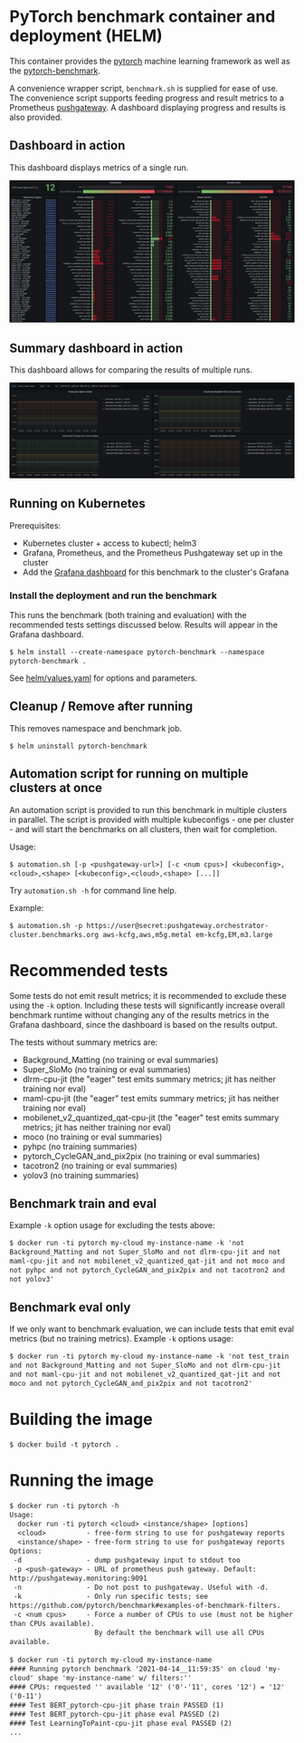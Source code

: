 # PyTorch benchmark container and deployment (HELM)

This container provides the [pytorch](https://github.com/pytorch/benchmark) machine learning framework as well as the [pytorch-benchmark](https://github.com/pytorch/benchmark).

A convenience wrapper script, `benchmark.sh` is supplied for ease of use. The convenience script supports feeding progress and result metrics to a Prometheus [pushgateway](https://github.com/prometheus/pushgateway). A dashboard displaying progress and results is also provided.

## Dashboard in action

This dashboard displays metrics of a single run.

![Pytorch Grafana dashboard screenshot](grafana/pytorch-grafana.png "Pytorch benchmark Grafana dashboard")

## Summary dashboard in action

This dashboard allows for comparing the results of multiple runs.

![Pytorch summary Grafana dashboard screenshot](grafana/pytorch-grafana-summary.png "Pytorch benchmark summary Grafana dashboard")

## Running on Kubernetes

Prerequisites:
* Kubernetes cluster + access to kubectl; helm3
* Grafana, Prometheus, and the Prometheus Pushgateway set up in the cluster
* Add the [Grafana dashboard](grafana/pytorch.dashboard) for this benchmark to the cluster's Grafana

### Install the deployment and run the benchmark

This runs the benchmark (both training and evaluation) with the recommended tests settings discussed below. Results will appear in the Grafana dashboard.

```shell
$ helm install --create-namespace pytorch-benchmark --namespace pytorch-benchmark .
```

See [helm/values.yaml](helm/values.yaml) for options and parameters.

## Cleanup / Remove after running

This removes namespace and benchmark job.

```shell
$ helm uninstall pytorch-benchmark
```

## Automation script for running on multiple clusters at once

An automation script is provided to run this benchmark in multiple clusters in parallel.
The script is provided with multiple kubeconfigs - one per cluster - and will start the benchmarks
on all clusters, then wait for completion.

Usage:
```shell
$ automation.sh [-p <pushgateway-url>] [-c <num cpus>] <kubeconfig>,<cloud>,<shape> [<kubeconfig>,<cloud>,<shape> [...]]
```

Try `automation.sh -h` for command line help.

Example:
```shell
$ automation.sh -p https://user@secret:pushgateway.orchestrator-cluster.benchmarks.org aws-kcfg,aws,m5g.metal em-kcfg,EM,m3.large
```


# Recommended tests

Some tests do not emit result metrics; it is recommended to exclude these using the `-k` option. Including these tests will significantly increase overall benchmark runtime without changing any of the results metrics in the Grafana dashboard, since the dashboard is based on the results output.

The tests without summary metrics are:
* Background_Matting (no training or eval summaries)
* Super_SloMo (no training or eval summaries)
* dlrm-cpu-jit (the "eager" test emits summary metrics; jit has neither training nor eval)
* maml-cpu-jit (the "eager" test emits summary metrics; jit has neither training nor eval)
* mobilenet_v2_quantized_qat-cpu-jit (the "eager" test emits summary metrics; jit has neither training nor eval)
* moco (no training or eval summaries)
* pyhpc (no training summaries)
* pytorch_CycleGAN_and_pix2pix (no training or eval summaries)
* tacotron2 (no training or eval summaries)
* yolov3 (no training summaries)

## Benchmark train and eval

Example `-k` option usage for excluding the tests above:
```shell
$ docker run -ti pytorch my-cloud my-instance-name -k 'not Background_Matting and not Super_SloMo and not dlrm-cpu-jit and not maml-cpu-jit and not mobilenet_v2_quantized_qat-jit and not moco and not pyhpc and not pytorch_CycleGAN_and_pix2pix and not tacotron2 and not yolov3'
```

## Benchmark eval only

If we only want to benchmark evaluation, we can include tests that emit eval metrics (but no training metrics). Example `-k` options usage:
```shell
$ docker run -ti pytorch my-cloud my-instance-name -k 'not test_train and not Background_Matting and not Super_SloMo and not dlrm-cpu-jit and not maml-cpu-jit and not mobilenet_v2_quantized_qat-jit and not moco and not pytorch_CycleGAN_and_pix2pix and not tacotron2'
```

# Building the image
```shell
$ docker build -t pytorch .
```

# Running the image
```shell
$ docker run -ti pytorch -h
Usage:
  docker run -ti pytorch <cloud> <instance/shape> [options]
  <cloud>          - free-form string to use for pushgateway reports
  <instance/shape> - free-form string to use for pushgateway reports
Options:
 -d                - dump pushgateway input to stdout too
 -p <push-gateway> - URL of prometheus push gateway. Default: http://pushgateway.monitoring:9091
 -n                - Do not post to pushgateway. Useful with -d.
 -k                - Only run specific tests; see https://github.com/pytorch/benchmark#examples-of-benchmark-filters.
 -c <num cpus>     - Force a number of CPUs to use (must not be higher than CPUs available).
                     By default the benchmark will use all CPUs available.

$ docker run -ti pytorch my-cloud my-instance-name
#### Running pytorch benchmark '2021-04-14__11:59:35' on cloud 'my-cloud' shape 'my-instance-name' w/ filters:''
#### CPUs: requested '' available '12' ('0'-'11', cores '12') = '12' ('0-11')
#### Test BERT_pytorch-cpu-jit phase train PASSED (1)
#### Test BERT_pytorch-cpu-jit phase eval PASSED (2)
#### Test LearningToPaint-cpu-jit phase eval PASSED (2)
...
```
